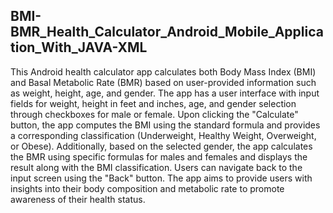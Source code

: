 ## BMI-BMR_Health_Calculator_Android_Mobile_Application_With_JAVA-XML

This Android health calculator app calculates both Body Mass Index (BMI) and Basal Metabolic Rate (BMR) based on user-provided information such as weight, height, age, and gender. The app has a user interface with input fields for weight, height in feet and inches, age, and gender selection through checkboxes for male or female. Upon clicking the "Calculate" button, the app computes the BMI using the standard formula and provides a corresponding classification (Underweight, Healthy Weight, Overweight, or Obese). Additionally, based on the selected gender, the app calculates the BMR using specific formulas for males and females and displays the result along with the BMI classification. Users can navigate back to the input screen using the "Back" button. The app aims to provide users with insights into their body composition and metabolic rate to promote awareness of their health status.
